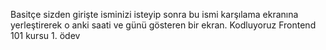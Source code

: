 Basitçe sizden girişte isminizi isteyip sonra bu ismi karşılama ekranına yerleştirerek o anki saati ve günü gösteren bir ekran. 
Kodluyoruz Frontend 101 kursu 1. ödev
